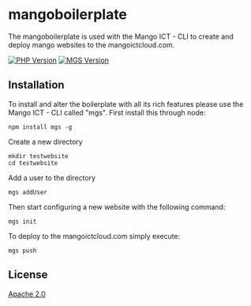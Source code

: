 # mangoboilerplate
The mangoboilerplate is used with the Mango ICT - CLI to create and deploy mango websites to the mangoictcloud.com.

[![PHP Version][npm-image]][npm-url]
[![MGS Version][mgs-image]][mgs-url]
  
## Installation
To install and alter the boilerplate with all its rich features please use the Mango ICT - CLI called "mgs".
First install this through node:

```
npm install mgs -g
```

Create a new directory

```
mkdir testwebsite
cd testwebsite
```

Add a user to the directory

```
mgs addUser
```

Then start configuring a new website with the following command:

```
mgs init
```

To deploy to the mangoictcloud.com simply execute:

```
mgs push
```


## License

  [Apache 2.0](LICENSE)
  
[npm-image]: https://img.shields.io/badge/php-v5.3-brightgreen.svg
[npm-url]: https://www.mangoict.com/docs_mangoboilerplate
[mgs-image]: https://img.shields.io/badge/mgs-v1.0.4-brightgreen.svg
[mgs-url]: https://www.mangoict.com/docs_mgs
